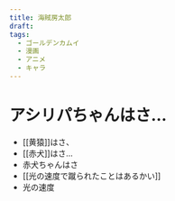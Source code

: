 ```yaml
---
title: 海賊房太郎
draft: 
tags:
  - ゴールデンカムイ
  - 漫画
  - アニメ
  - キャラ
---
```

# アシリパちゃんはさ...
- [[黄猿]]はさ、
- [[赤犬]]はさ...
- 赤犬ちゃんはさ
- [[光の速度で蹴られたことはあるかい]] 
- 光の速度